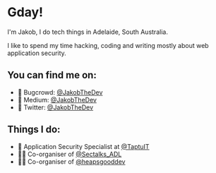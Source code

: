 # Gday!
I'm Jakob, I do tech things in Adelaide, South Australia.

I like to spend my time hacking, coding and writing mostly about web application security.

## You can find me on:
- 🐛 Bugcrowd: [@JakobTheDev](https://bugcrowd.com/JakobTheDev)
- 📝 Medium: [@JakobTheDev](https://medium.com/@JakobTheDev)
- 🐤 Twitter: [@JakobTheDev](https://twitter.com/JakobTheDev)

## Things I do:
- 🔐 Application Security Specialist at [@TaptuIT](https://twitter.com/TaptuIT)
- 🐱‍👤 Co-organiser of [@Sectalks_ADL](https://twitter.com/sectalks_ADL)
- 👨‍💻 Co-organiser of [@heapsgooddev](https://twitter.com/heapsgooddev)
